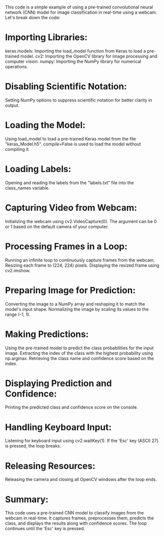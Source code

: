This code is a simple example of using a pre-trained convolutional neural network (CNN) model for image classification in real-time using a webcam. Let's break down the code:

# Importing Libraries:

keras.models: Importing the load_model function from Keras to load a pre-trained model.
cv2: Importing the OpenCV library for image processing and computer vision.
numpy: Importing the NumPy library for numerical operations.

# Disabling Scientific Notation:

Setting NumPy options to suppress scientific notation for better clarity in output.

# Loading the Model:

Using load_model to load a pre-trained Keras model from the file "keras_Model.h5".
compile=False is used to load the model without compiling it.

# Loading Labels:

Opening and reading the labels from the "labels.txt" file into the class_names variable.

# Capturing Video from Webcam:

Initializing the webcam using cv2.VideoCapture(0). The argument can be 0 or 1 based on the default camera of your computer.

# Processing Frames in a Loop:

Running an infinite loop to continuously capture frames from the webcam.
Resizing each frame to (224, 224) pixels.
Displaying the resized frame using cv2.imshow.

# Preparing Image for Prediction:

Converting the image to a NumPy array and reshaping it to match the model's input shape.
Normalizing the image by scaling its values to the range (-1, 1).

# Making Predictions:

Using the pre-trained model to predict the class probabilities for the input image.
Extracting the index of the class with the highest probability using np.argmax.
Retrieving the class name and confidence score based on the index.

# Displaying Prediction and Confidence:

Printing the predicted class and confidence score on the console.

# Handling Keyboard Input:

Listening for keyboard input using cv2.waitKey(1).
If the 'Esc' key (ASCII 27) is pressed, the loop breaks.

# Releasing Resources:

Releasing the camera and closing all OpenCV windows after the loop ends.

# Summary:
This code uses a pre-trained CNN model to classify images from the webcam in real-time. It captures frames, preprocesses them, predicts the class, and displays the results along with confidence scores. The loop continues until the 'Esc' key is pressed.

